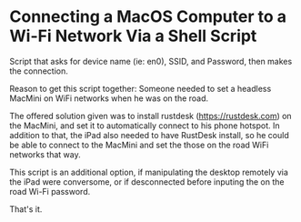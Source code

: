 # Connecting a MacOS Computer to a Wi-Fi Network Via a Shell Script

Script that asks for device name (ie: en0), SSID, and Password, then makes the connection.

Reason to get this script together:
Someone needed to set a headless MacMini on WiFi networks when he was on the road.

The offered solution given was to install rustdesk (https://rustdesk.com) on the MacMini,
and set it to automatically connect to his phone hotspot. 
In addition to that, the iPad also needed to have RustDesk install, so he could be able to connect to the MacMini 
and set the those on the road WiFi networks that way.

This script is an additional option, if manipulating the desktop remotely via the iPad were conversome, or if desconnected before inputing the on the road Wi-Fi password. 

That's it. 
